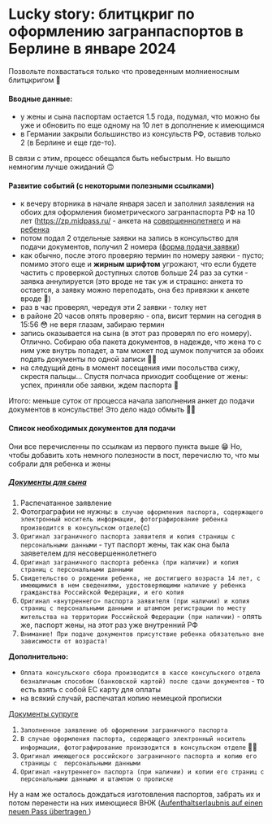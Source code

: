 # Lucky story: блитцкриг по оформлению загранпаспортов в Берлине в январе 2024

Позвольте похвастаться только что проведенным молниеносным блитцкригом 🤗

#### Вводные данные:
- у жены и сына паспортам остается 1.5 года, подумал, что можно бы уже и обновить по еще одному на 10 лет в дополнение к имеющимся
- в Германии закрыли большинство из консульств РФ, оставив только 2 (в Берлине и еще где-то).

В связи с этим, процесс обещался быть небыстрым. Но вышло немногим лучше ожиданий 🙃

#### Развитие событий (с некоторыми полезными ссылками)
- к вечеру вторника в начале января засел и заполнил заявления на обоих для оформления биометрического загранпаспорта РФ на 10 лет (https://zp.midpass.ru/ - анкета на [совершеннолетнего](https://germany.mid.ru/ru/consular/consulate-ru/passport/over18/) и на [ребенка](https://germany.mid.ru/ru/consular/consulate-ru/passport/poryadok_podachi_dokumentov_na_oformlenie_zagranichnogo_pasporta_nesovershennoletnemu_grazhdaninu_do/)
- потом подал 2 отдельные заявки на запись в консульство для подачи документов, получил 2 номера ([форма подачи заявки](https://berlin.kdmid.ru/queue/visitor.aspx?ac=BIOPASSPORT))
- как обычно, после этого проверяю термин по номеру заявки - пусто; помимо этого еще и **жирным шрифтом** угрожают, что если будете частить с проверкой доступных слотов больше 24 раз за сутки - заявка аннулируется (это вроде не так уж и страшно: анкета то остается, а заявку можно переподать, она без привязки к анкете вроде 🤔)
- раз в час проверял, чередуя эти 2 заявки - толку нет
- в районе 20 часов опять проверяю - опа, висит термин на сегодня в 15:56 😳 не веря глазам, забираю термин
- запись оказывается на сына (в этот раз проверял по его номеру). Отлично. Собираю оба пакета документов, в надежде, что жена то с ним уже внутрь попадет, а там может под шумок получится за обоих подать документы по одной записи 🤞🏻
- на следущий день в момент посещения ими посольства сижу, скрестя пальцы... Спустя полчаса приходит сообщение от жены: успех, приняли обе заявки, ждем паспорта 🎉

Итого: меньше суток от процесса начала заполнения анкет до подачи документов в консульстве!
Это дело надо обмыть 🍻😁

#### Список необходимых документов для подачи
Они все перечисленны по ссылкам из первого пункта выше 😁
Но, чтобы добавить хоть немного полезности в пост, перечислю то, что мы собрали для ребенка и жены

##### [Документы для сына](https://germany.mid.ru/ru/consular/consulate-ru/passport/poryadok_podachi_dokumentov_na_oformlenie_zagranichnogo_pasporta_nesovershennoletnemu_grazhdaninu_do)
1. Распечатанное заявление
2. Фотограграфии не нужны: `в случае оформления паспорта, содержащего электронный носитель информации, фотографирование ребенка производится в консульском отделе`(c)
3. `Оригинал заграничного паспорта заявителя и копия страницы с персональными данными` - тут паспорт жены, так как она была заяветелем для несовершеннолетнего
4. `Оригинал заграничного паспорта ребенка (при наличии) и копия страниц с персональными данными`
5. `Свидетельство о рождении ребенка, не достигшего возраста 14 лет, с имеющимися в нем сведениями, удостоверяющими наличие у ребенка гражданства Российской Федерации, и его копия`
6. `Оригинал «внутреннего» паспорта заявителя (при наличии) и копия страниц с персональными данными и штампом регистрации по месту жительства на территории Российской Федерации (при наличии)` - опять же, паспорт жены, на этот раз уже внутренний РФ
7. `Внимание! При подаче документов присутствие ребенка обязательно вне зависимости от возраста!`

**Дополнительно:**
- `Оплата консульского сбора производится в кассе консульского отдела безналичным способом (банковской картой) после сдачи документов` - то есть взять с собой ЕС карту для оплаты
- на всякий случай, распечатал копию немецкой прописки

[Документы супруге](https://germany.mid.ru/ru/consular/consulate-ru/passport/over18/)
1. `Заполненное заявление об оформлении заграничного паспорта`
2. `В случае оформления паспорта, содержащего электронный носитель информации, фотографирование производится в консульском отделе` 🙌🏻
3. `Оригинал имеющегося российского заграничного паспорта и копию его страницы с  персональными данными`
4. `Оригинал «внутреннего» паспорта (при наличии) и копии его страниц с персональными данными и штампом о прописке`

Ну а нам же осталось дождаться изготовления паспортов, забрать их и потом перенести на них имеющиеся ВНЖ ([Aufenthaltserlaubnis auf einen neuen Pass übertragen
](https://service.berlin.de/dienstleistung/121874/))